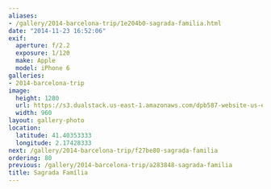 ```yaml
---
aliases:
- /gallery/2014-barcelona-trip/1e204b0-sagrada-familia.html
date: "2014-11-23 16:52:06"
exif:
  aperture: f/2.2
  exposure: 1/120
  make: Apple
  model: iPhone 6
galleries:
- 2014-barcelona-trip
image:
  height: 1280
  url: https://s3.dualstack.us-east-1.amazonaws.com/dpb587-website-us-east-1/asset/gallery/2014-barcelona-trip/1e204b0-sagrada-familia~1280.jpg
  width: 960
layout: gallery-photo
location:
  latitude: 41.40353333
  longitude: 2.17428333
next: /gallery/2014-barcelona-trip/f27be80-sagrada-familia
ordering: 80
previous: /gallery/2014-barcelona-trip/a283848-sagrada-familia
title: Sagrada Família
---
```

